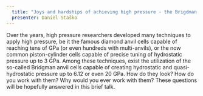 ```yaml
---
  title: "Joys and hardships of achieving high pressure - the Brigdman anvil pressure cell style"
  presenter: Daniel Staško
---
```

Over the years, high pressure researchers developed many techniques to apply high pressure, be it the famous diamond anvil cells capable of reaching tens of GPa (or even hundreds with multi-anvils), or the now common piston-cylinder cells capable of precise tuning of hydrostatic pressure up to 3 GPa. Among these techniques, exist the utilization of the so-called Bridgman anvil cells capable of creating hydrostatic and quasi-hydrostatic pressure up to 6.12 or even 20 GPa. How do they look? How do you work with them? Why would you ever work with them? These questions will be hopefully answered in this brief talk.